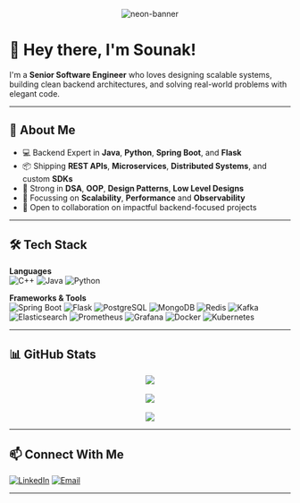 <p align="center">
  <img src="https://capsule-render.vercel.app/api?type=waving&color=0f0c29,302b63,24243e&height=200&section=header&text=Hey%20I'm%20Sounak%20(@starreh-w0w)&fontColor=66ccff&fontSize=40&fontAlignY=40&desc=Senior%20Software%20Engineer%20%7C%20Backend%20%7C%20Java%20%7C%20Spring%20Boot%20%7C%20DSA%20%7C%20OOPs%20%7C%20System%20Design&descAlignY=60&animation=fadeIn" alt="neon-banner"/>
</p>

# 👋 Hey there, I'm Sounak!

I'm a **Senior Software Engineer** who loves designing scalable systems, building clean backend architectures, and solving real-world problems with elegant code.

---

## 🤔 About Me

- 💻 Backend Expert in **Java**, **Python**, **Spring Boot**, and **Flask**
- 📦 Shipping **REST APIs**, **Microservices**, **Distributed Systems**, and custom **SDKs**
- 💪 Strong in **DSA**, **OOP**, **Design Patterns**, **Low Level Designs**
- 🔎 Focussing on **Scalability**, **Performance** and **Observability**
- 🤝 Open to collaboration on impactful backend-focused projects

---

## 🛠️ Tech Stack

**Languages**  
![C++](https://img.shields.io/badge/C++-00599C?style=for-the-badge&logo=c%2B%2B&logoColor=white)
![Java](https://img.shields.io/badge/Java-ED8B00?style=for-the-badge&logo=java&logoColor=white)
![Python](https://img.shields.io/badge/Python-3776AB?style=for-the-badge&logo=python&logoColor=white)

**Frameworks & Tools**  
![Spring Boot](https://img.shields.io/badge/Spring_Boot-6DB33F?style=for-the-badge&logo=spring-boot&logoColor=white)
![Flask](https://img.shields.io/badge/Flask-000000?style=for-the-badge&logo=flask&logoColor=white)
![PostgreSQL](https://img.shields.io/badge/PostgreSQL-316192?style=for-the-badge&logo=postgresql&logoColor=white)
![MongoDB](https://img.shields.io/badge/MongoDB-4EA94B?style=for-the-badge&logo=mongodb&logoColor=white)
![Redis](https://img.shields.io/badge/Redis-DC382D?style=for-the-badge&logo=redis&logoColor=white)
![Kafka](https://img.shields.io/badge/Kafka-231F20?style=for-the-badge&logo=apachekafka&logoColor=white)
![Elasticsearch](https://img.shields.io/badge/Elasticsearch-005571?style=for-the-badge&logo=elasticsearch&logoColor=white)
![Prometheus](https://img.shields.io/badge/Prometheus-E6522C?style=for-the-badge&logo=prometheus&logoColor=white)
![Grafana](https://img.shields.io/badge/Grafana-F46800?style=for-the-badge&logo=grafana&logoColor=white)
![Docker](https://img.shields.io/badge/Docker-2496ED?style=for-the-badge&logo=docker&logoColor=white)
![Kubernetes](https://img.shields.io/badge/Kubernetes-326CE5?style=for-the-badge&logo=kubernetes&logoColor=white)

---

## 📊 GitHub Stats

<div align="center">
  <img src="https://github-readme-streak-stats.herokuapp.com/?user=starreh-w0w&theme=tokyonight" />
  <br/><br/>
  <img src="https://github-readme-stats.vercel.app/api?username=starreh-w0w&show_icons=true&theme=tokyonight&hide=issues" />
  <br/><br/>
  <img src="https://github-readme-stats.vercel.app/api/top-langs/?username=starreh-w0w&layout=compact&theme=tokyonight" />
</div>

---

## 📫 Connect With Me

[![LinkedIn](https://img.shields.io/badge/LinkedIn-blue?style=for-the-badge&logo=linkedin)](https://linkedin.com/in/snkry)
[![Email](https://img.shields.io/badge/Email-D14836?style=for-the-badge&logo=gmail&logoColor=white)](mailto:iam.sounakroy@gmail.com)

---
